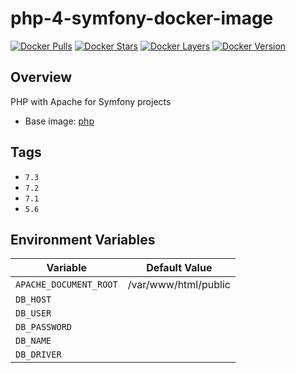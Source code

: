 # php-4-symfony-docker-image

[![Docker Pulls](https://img.shields.io/docker/pulls/abgeo/php-symfony.svg)](https://hub.docker.com/r/abgeo/php-symfony)
[![Docker Stars](https://img.shields.io/docker/stars/abgeo/php-symfony.svg)](https://hub.docker.com/r/abgeo/php-symfony)
[![Docker Layers](https://images.microbadger.com/badges/image/abgeo/php-symfony.svg)](https://microbadger.com/images/abgeo/php-symfony)
[![Docker Version](https://images.microbadger.com/badges/version/abgeo/php-symfony.svg)](https://microbadger.com/images/abgeo/php-symfony)

## Overview
PHP with Apache for Symfony projects

* Base image: [php](https://hub.docker.com/_/php)

## Tags

* `7.3`
* `7.2`
* `7.1`
* `5.6`

## Environment Variables

| Variable                            | Default Value        |
| ----------------------------------- | ---------------------|
| `APACHE_DOCUMENT_ROOT`              | /var/www/html/public |
| `DB_HOST`                           |                      |
| `DB_USER`                           |                      |
| `DB_PASSWORD`                       |                      |
| `DB_NAME`                           |                      |
| `DB_DRIVER`                         |                      |

